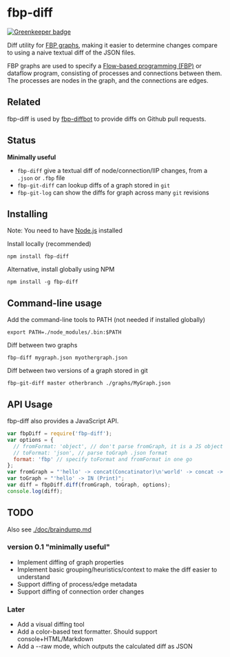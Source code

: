# fbp-diff

[![Greenkeeper badge](https://badges.greenkeeper.io/flowbased/fbp-diff.svg)](https://greenkeeper.io/)

Diff utility for [FBP graphs](http://github.com/flowbased/fbp),
making it easier to determine changes compare to using a naive textual diff of the JSON files.

FBP graphs are used to specify a [Flow-based programming (FBP)](https://en.wikipedia.org/wiki/Flow-based_programming)
or dataflow program, consisting of processes and connections between them.
The processes are nodes in the graph, and the connections are edges.

## Related

fbp-diff is used by [fbp-diffbot](https://github.com/jonnor/fbp-diffbot) to provide diffs on Github pull requests.

## Status

**Minimally useful**

* `fbp-diff` give a textual diff of node/connection/IIP changes, from a `.json` or `.fbp` file
* `fbp-git-diff` can lookup diffs of a graph stored in `git`
* `fbp-git-log` can show the diffs for graph across many `git` revisions

## Installing

Note: You need to have [Node.js](https://nodejs.org) installed

Install locally (recommended)

    npm install fbp-diff

Alternative, install globally using NPM

    npm install -g fbp-diff

## Command-line usage

Add the command-line tools to PATH (not needed if installed globally)

    export PATH=./node_modules/.bin:$PATH

Diff between two graphs

    fbp-diff mygraph.json myothergraph.json

Diff between two versions of a graph stored in git

    fbp-git-diff master otherbranch ./graphs/MyGraph.json

## API Usage

fbp-diff also provides a JavaScript API.

```javascript
var fbpDiff = require('fbp-diff');
var options = {
  // fromFormat: 'object', // don't parse fromGraph, it is a JS object of a graph (default)
  // toFormat: 'json', // parse toGraph .json format
  format: 'fbp' // specify toFormat and fromFormat in one go
};
var fromGraph = "'hello' -> concat(Concatinator)\n'world' -> concat -> IN (Print)";
var toGraph = "'hello' -> IN (Print)";
var diff = fbpDiff.diff(fromGraph, toGraph, options);
console.log(diff);
```

## TODO

Also see [./doc/braindump.md](./doc/braindump.md)

### version 0.1 "minimally useful"

* Implement diffing of graph properties
* Implement basic grouping/heuristics/context to make the diff easier to understand
* Support diffing of process/edge metadata
* Support diffing of connection order changes

### Later

* Add a visual diffing tool
* Add a color-based text formatter. Should support console+HTML/Markdown
* Add a --raw mode, which outputs the calculated diff as JSON

